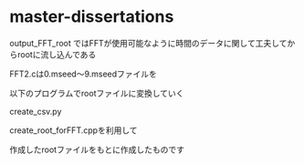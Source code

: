 # master-dissertations
output_FFT_root ではFFTが使用可能なように時間のデータに関して工夫してからrootに流し込んである

FFT2.cは0.mseed～9.mseedファイルを

以下のプログラムでrootファイルに変換していく

create_csv.py

create_root_forFFT.cppを利用して

作成したrootファイルをもとに作成したものです
